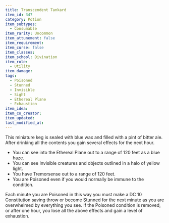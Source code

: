 ```yaml
---
title: Transcendent Tankard
item_id: 347
category: Potion
item_subtypes: 
  - Consumable
item_rarity: Uncommon
item_attunement: false
item_requirement: 
item_curse: false
item_classes: 
item_school: Divination
item_role: 
  - Utility
item_damage: 
tags:
  - Poisoned
  - Stunned
  - Invisible
  - Sight
  - Ethereal Plane
  - Exhaustion
item_idea: 
item_co_creator: 
item_updated: 
last_modified_at: 
---
```


This miniature keg is sealed with blue wax and filled with a pint of bitter ale. After drinking all the contents you gain several effects for the next hour.

*   You can see into the Ethereal Plane out to a range of 120 feet as a blue haze.
*   You can see Invisible creatures and objects outlined in a halo of yellow light.
*   You have Tremorsense out to a range of 120 feet.
*   You are Poisoned even if you would normally be immune to the condition.

Each minute you are Poisoned in this way you must make a DC 10 Constitution saving throw or become Stunned for the next minute as you are overwhelmed by everything you see. If the Poisoned condition is removed, or after one hour, you lose all the above effects and gain a level of exhaustion.
